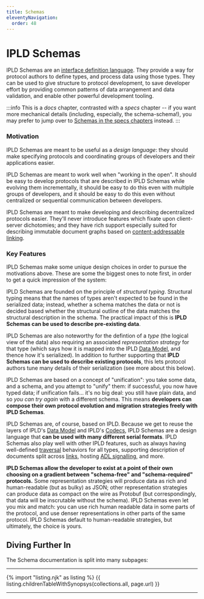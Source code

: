 ```yaml
---
title: Schemas
eleventyNavigation:
  order: 48
---
```


IPLD Schemas
============

IPLD Schemas are an [interface definition language](https://en.wikipedia.org/wiki/Interface_description_language).
They provide a way for protocol authors to define types, and process data using those types.
They can be used to give structure to protocol development,
to save developer effort by providing common patterns of data arrangement and data validation,
and enable other powerful development tooling.

:::info
This is a _docs_ chapter, contrasted with a _specs_ chapter -- if you want more mechanical details
(including, especially, the schema-schema!),
you may prefer to jump over to [Schemas in the specs chapters](/specs/schemas/) instead.
:::

### Motivation

IPLD Schemas are meant to be useful as a _design language_: they should make specifying protocols and coordinating groups of developers and their applications easier.

IPLD Schemas are meant to work well when "working in the open".
It should be easy to develop protocols that are described in IPLD Schemas
while evolving them incrementally,
it should be easy to do this even with multiple groups of developers,
and it should be easy to do this even without centralized or sequential communication between developers.

IPLD Schemas are meant to make developing and describing decentralized protocols easier.
They'll never introduce features which fixate upon client-server dichotomies;
and they have rich support especially suited for describing immutable document graphs based
on [content-addressable](/glossary/#content-addressing) [linking](/glossary/#link).

### Key Features

IPLD Schemas make some unique design choices in order to pursue the motivations above.
These are some the biggest ones to note first, in order to get a quick impression of the system:

IPLD Schemas are founded on the principle of _structural typing_.
Structural typing means that the names of types aren't expected to be found in the serialized data;
instead, whether a schema matches the data or not is decided based whether the structural outline of the data matches the structural description in the schema.
The practical impact of this is **IPLD Schemas can be used to describe pre-existing data**.

IPLD Schemas are also noteworthy for the defintion of a _type_ (the logical view of the data)
also requiring an associated _representation strategy_ for that type (which says how it is mapped into the IPLD [Data Model](/docs/data-model), and thence how it's serialized).
In addition to further supporting that **IPLD Schemas can be used to describe existing protocols**,
this lets protocol authors tune many details of their serialization (see more about this below).

IPLD Schemas are based on a concept of "unification": you take some data, and a schema,
and you attempt to "unify" them:
if successful, you now have typed data;
if unification fails... it's no big deal: you still have plain data,
and so _you can try again_ with a different schema.
This means **developers can compose their own protocol evolution and migration strategies freely with IPLD Schemas**.

IPLD Schemas are, of course, based on IPLD.
Because we get to reuse the layers of IPLD's [Data Model](/docs/data-model/) and IPLD's [Codecs](/docs/codecs/),
IPLD Schemas are a design language that **can be used with many different serial formats**.
IPLD Schemas also play well with other IPLD features,
such as always having well-defined [traversal](/docs/data-model/traversal) behaviors for all types,
supporting description of documents split across [links](/glossary/#link),
hosting [ADL signalling](./features/indicating-adls/), and more.

**IPLD Schemas allow the developer to exist at a point of their own choosing on
a gradient between "schema-free" and "schema-required" protocols.**
Some representation strategies will produce data as rich and human-readable (but as bulky) as JSON;
other representation strategies can produce data as compact on the wire as Protobuf
(but correspondingly, that data will be inscrutable without the schema).
IPLD Schemas even let you mix and match:
you can use rich human readable data in some parts of the protocol,
and use denser representations in other parts of the same protocol.
IPLD Schemas default to human-readable strategies, but ultimately,
the choice is yours.


Diving Further In
-----------------

The Schema documentation is split into many subpages:

---

{% import "listing.njk" as listing %}
{{ listing.childrenTableWithSynopsys(collections.all, page.url) }}

---
